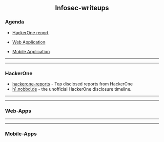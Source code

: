 <h2 align="center">Infosec-writeups</h2>

### Agenda

- [HackerOne report](#HackerOne)


- [Web Application](#Web-Apps)


- [Mobile Application](#Mobile-Apps)







---------------------------------
-------------------------------

### HackerOne

- [hackerone-reports](https://github.com/reddelexc/hackerone-reports) - Top disclosed reports from HackerOne 
- [h1.nobbd.de](http://h1.nobbd.de/index.php) - the unofficial HackerOne disclosure timeline. 







----------------------------------
----------------------------------

### Web-Apps
















































-----------------------
-----------------------
### Mobile-Apps





















